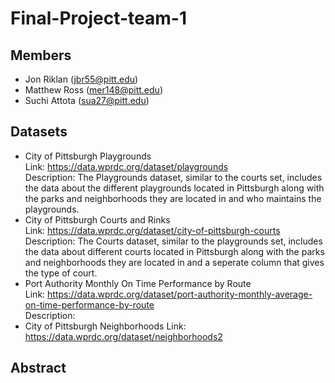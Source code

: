 # Final-Project-team-1
## Members
* Jon Riklan  (jbr55@pitt.edu)
* Matthew Ross (mer148@pitt.edu) 
* Suchi Attota (sua27@pitt.edu)
## Datasets
* City of Pittsburgh Playgrounds  
Link: https://data.wprdc.org/dataset/playgrounds  
Description: The Playgrounds dataset, similar to the courts set, includes the data about the different playgrounds located in Pittsburgh along with the parks and neighborhoods they are located in and who maintains the playgrounds.  
* City of Pittsburgh Courts and Rinks  
Link: https://data.wprdc.org/dataset/city-of-pittsburgh-courts  
Description: The Courts dataset, similar to the playgrounds set, includes the data about different courts located in Pittsburgh along with the parks and neighborhoods they are located in and a seperate column that gives the type of court.  
* Port Authority Monthly On Time Performance by Route  
Link: https://data.wprdc.org/dataset/port-authority-monthly-average-on-time-performance-by-route  
Description:
* City of Pittsburgh Neighborhoods
Link: https://data.wprdc.org/dataset/neighborhoods2
## Abstract
